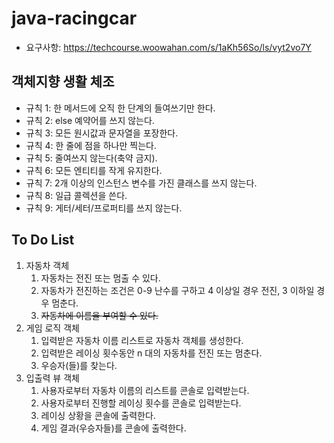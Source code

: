# java-racingcar
- 요구사항: https://techcourse.woowahan.com/s/1aKh56So/ls/vyt2vo7Y

## 객체지향 생활 체조

- 규칙 1: 한 메서드에 오직 한 단계의 들여쓰기만 한다.
- 규칙 2: else 예약어를 쓰지 않는다.
- 규칙 3: 모든 원시값과 문자열을 포장한다.
- 규칙 4: 한 줄에 점을 하나만 찍는다.
- 규칙 5: 줄여쓰지 않는다(축약 금지).
- 규칙 6: 모든 엔티티를 작게 유지한다.
- 규칙 7: 2개 이상의 인스턴스 변수를 가진 클래스를 쓰지 않는다.
- 규칙 8: 일급 콜렉션을 쓴다.
- 규칙 9: 게터/세터/프로퍼티를 쓰지 않는다.

## To Do List
1. 자동차 객체
    1. 자동차는 전진 또는 멈출 수 있다.
    2. 자동차가 전진하는 조건은 0-9 난수를 구하고 4 이상일 경우 전진, 3 이하일 경우 멈춘다.
    2. ~~자동차에 이름을 부여할 수 있다.~~
2. 게임 로직 객체
    1. 입력받은 자동차 이름 리스트로 자동차 객체를 생성한다.
    3. 입력받은 레이싱 횟수동안 n 대의 자동차를 전진 또는 멈춘다.
    4. 우승자(들)를 찾는다.
3. 입출력 뷰 객체
    1. 사용자로부터 자동차 이름의 리스트를 콘솔로 입력받는다.
    2. 사용자로부터 진행할 레이싱 횟수를 콘솔로 입력받는다.
    3. 레이싱 상황을 콘솔에 출력한다.
    4. 게임 결과(우승자들)를 콘솔에 출력한다.